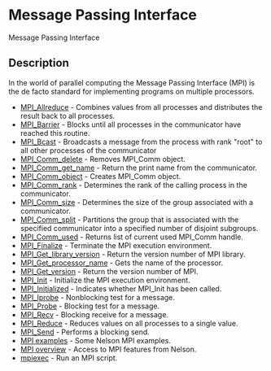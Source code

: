 # Message Passing Interface

Message Passing Interface

## Description

In the world of parallel computing the Message Passing Interface (MPI) is the de facto standard for implementing programs on multiple processors.

- [MPI_Allreduce](MPI_Allreduce.md) - Combines values from all processes and distributes the result back to all processes.
- [MPI_Barrier](MPI_Barrier.md) - Blocks until all processes in the communicator have reached this routine.
- [MPI_Bcast](MPI_Bcast.md) - Broadcasts a message from the process with rank "root" to all other processes of the communicator
- [MPI_Comm_delete](MPI_Comm_delete.md) - Removes MPI_Comm object.
- [MPI_Comm_get_name](MPI_Comm_get_name.md) - Return the print name from the communicator.
- [MPI_Comm_object](MPI_Comm_object.md) - Creates MPI_Comm object.
- [MPI_Comm_rank](MPI_Comm_rank.md) - Determines the rank of the calling process in the communicator.
- [MPI_Comm_size](MPI_Comm_size.md) - Determines the size of the group associated with a communicator.
- [MPI_Comm_split](MPI_Comm_split.md) - Partitions the group that is associated with the specified communicator into a specified number of disjoint subgroups.
- [MPI_Comm_used](MPI_Comm_used.md) - Returns list of current used MPI_Comm handle.
- [MPI_Finalize](MPI_Finalize.md) - Terminate the MPI execution environment.
- [MPI_Get_library_version](MPI_Get_library_version.md) - Return the version number of MPI library.
- [MPI_Get_processor_name](MPI_Get_processor_name.md) - Gets the name of the processor.
- [MPI_Get_version](MPI_Get_version.md) - Return the version number of MPI.
- [MPI_Init](MPI_Init.md) - Initialize the MPI execution environment.
- [MPI_Initialized](MPI_Initialized.md) - Indicates whether MPI_Init has been called.
- [MPI_Iprobe](MPI_Iprobe.md) - Nonblocking test for a message.
- [MPI_Probe](MPI_Probe.md) - Blocking test for a message.
- [MPI_Recv](MPI_Recv.md) - Blocking receive for a message.
- [MPI_Reduce](MPI_Reduce.md) - Reduces values on all processes to a single value.
- [MPI_Send](MPI_Send.md) - Performs a blocking send.
- [MPI examples](MPI_examples.md) - Some Nelson MPI examples.
- [MPI overview](MPI_overview.md) - Access to MPI features from Nelson.
- [mpiexec](mpiexec.md) - Run an MPI script.
